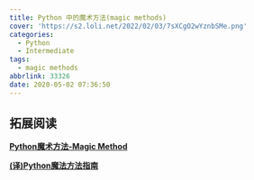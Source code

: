 ```yaml
---
title: Python 中的魔术方法(magic methods)
cover: 'https://s2.loli.net/2022/02/03/7sXCgO2wYznbSMe.png'
categories:
  - Python
  - Intermediate
tags:
  - magic methods
abbrlink: 33326
date: 2020-05-02 07:36:50
---
```




## 拓展阅读

[**Python魔术方法-Magic Method**](https://my.oschina.net/jhao104/blog/779743)

[**(译)Python魔法方法指南**](https://pyzh.readthedocs.io/en/latest/python-magic-methods-guide.html#id28)

